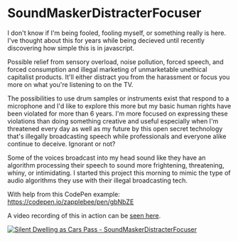 # SoundMaskerDistracterFocuser
I don't know if I'm being fooled, fooling myself, or something really is here. I've thought about this for years while being decieved until recently discovering how simple this is in javascript.

Possible relief from sensory overload, noise pollution, forced speech, and forced consumption and illegal marketing of unmarketable unethical capitalist products. It'll either distract you from the harassment or focus you more on what you're listening to on the TV. 

The possibilities to use drum samples or instruments exist that respond to a microphone and I'd like to explore this more but my basic human rights have been violated for more than 6 years. I'm more focused on expressing these violations than doing something creative and useful especially when I'm threatened every day as well as my future by this open secret technology that's illegally broadcasting speech while professionals and everyone alike continue to deceive. Ignorant or not?

Some of the voices broadcast into my head sound like they have an algorithm processing their speech to sound more frightening, threatening, whiny, or intimidating. I started this project this morning to mimic the type of audio algorithms they use with their illegal broadcasting tech.

With help from this CodePen example: https://codepen.io/zapplebee/pen/gbNbZE

A video recording of this in action can be [seen here](https://youtu.be/S3UxLItOQfI).

[![Silent Dwelling as Cars Pass - SoundMaskerDistracterFocuser](https://img.youtube.com/vi/S3UxLItOQfI/0.jpg)](https://youtu.be/S3UxLItOQfI)
